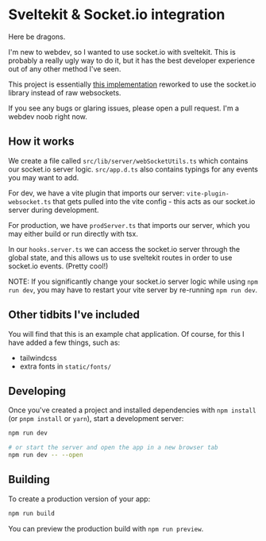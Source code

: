 # Sveltekit & Socket.io integration
Here be dragons.

I'm new to webdev, so I wanted to use socket.io with sveltekit. This is probably a really ugly way to do it, but it has the best developer experience out of any other method I've seen.

This project is essentially [this implementation](https://github.com/suhaildawood/SvelteKit-integrated-WebSocket)  reworked to use the socket.io library instead of raw websockets.

If you see any bugs or glaring issues, please open a pull request. I'm a webdev noob right now.

## How it works
We create a file called `src/lib/server/webSocketUtils.ts` which contains our socket.io server logic. `src/app.d.ts` also contains typings for any events you may want to add.

For dev, we have a vite plugin that imports our server: `vite-plugin-websocket.ts` that gets pulled into the vite config - this acts as our socket.io server during development.

For production, we have `prodServer.ts` that imports our server, which you may either build or run directly with tsx.

In our `hooks.server.ts` we can access the socket.io server through the global state, and this allows us to use sveltekit routes in order to use socket.io events. (Pretty cool!)

NOTE: If you significantly change your socket.io server logic while using `npm run dev`, you may have to restart your vite server by re-running `npm run dev`.

## Other tidbits I've included
You will find that this is an example chat application. Of course, for this I have added a few things, such as:
- tailwindcss
- extra fonts in `static/fonts/`

## Developing

Once you've created a project and installed dependencies with `npm install` (or `pnpm install` or `yarn`), start a development server:

```bash
npm run dev

# or start the server and open the app in a new browser tab
npm run dev -- --open
```

## Building

To create a production version of your app:

```bash
npm run build
```

You can preview the production build with `npm run preview`.